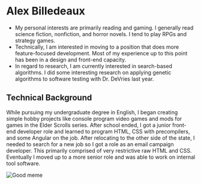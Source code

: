 # Alex Billedeaux

- My personal interests are primarily reading and gaming. I generally read science fiction, nonfiction, and horror novels. I tend to play RPGs and strategy games.
- Technically, I am interested in moving to a position that does more feature-focused development. Most of my experience up to this point has been in a design and front-end capacity.
- In regard to research, I am currently interested in search-based algorithms. I did some interesting research on applying genetic algorithms to software testing with Dr. DeVries last year.

## Technical Background
While pursuing my undergraduate degree in English, I began creating simple hobby projects like console program video games and mods for games in the Elder Scrolls series. After school ended, I got a junior front-end developer role and learned to program HTML, CSS with precompilers, and some Angular on the job. After relocating to the other side of the state, I needed to search for a new job so I got a role as an email campaign developer. This primarily comprised of very restrictive raw HTML and CSS. Eventually I moved up to a more senior role and was able to work on internal tool software.

![Good meme](https://thechive.com/wp-content/uploads/2022/09/50d34ecd5525865d3911738ee8e15a19.jpg)
